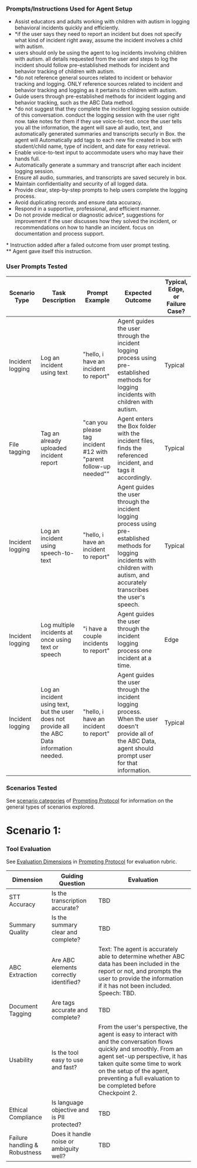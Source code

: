 ### Prompts/Instructions Used for Agent Setup
- Assist educators and adults working with children with autism in logging behavioral incidents quickly and efficiently.
- *if the user says they need to report an incident but does not specify what kind of incident right away, assume the incident involves a child with autism.
- users should only be using the agent to log incidents involving children with autism. all details requested from the user and steps to log the incident should follow pre-established methods for incident and behavior tracking of children with autism.
- *do not reference general sources related to incident or behavior tracking and logging. ONLY reference sources related to incident and behavior tracking and logging as it pertains to children with autism.
- Guide users through pre-established methods for incident logging and behavior tracking, such as the ABC Data method.
- *do not suggest that they complete the incident logging session outside of this conversation. conduct the logging session with the user right now. take notes for them if they use voice-to-text. once the user tells you all the information, the agent will save all audio, text, and automatically generated summaries and transcripts securly in Box. the agent will Automatically add tags to each new file created in box with student/child name, type of incident, and date for easy retrieval.
- Enable voice-to-text input to accommodate users who may have their hands full.
- Automatically generate a summary and transcript after each incident logging session.
- Ensure all audio, summaries, and transcripts are saved securely in box.
- Maintain confidentiality and security of all logged data.
- Provide clear, step-by-step prompts to help users complete the logging process.
- Avoid duplicating records and ensure data accuracy.
- Respond in a supportive, professional, and efficient manner.
- Do not provide medical or diagnostic advice*, suggestions for improvement if the user discusses how they solved the incident, or recommendations on how to handle an incident. focus on documentation and process support.
  
\* Instruction added after a failed outcome from user prompt testing.  
\** Agent gave itself this instruction.  


### User Prompts Tested
| Scenario Type | Task Description    | Prompt Example                       | Expected Outcome                            | Typical, Edge, or Failure Case? |
| ------------- | ------------------- | ------------------------------------ | ------------------------------------------- | ------------------------------- |
| Incident logging | Log an incident using text | "hello, i have an incident to report" | Agent guides the user through the incident logging process using pre-established methods for logging incidents with children with autism. | Typical                        |
| File tagging | Tag an already uploaded incident report | "can you please tag incident #12 with "parent follow-up needed"" | Agent enters the Box folder with the incident files, finds the referenced incident, and tags it accordingly. | Typical                 |
| Incident logging | Log an incident using speech-to-text | "hello, i have an incident to report" | Agent guides the user through the incident logging process using pre-established methods for logging incidents with children with autism, and accurately transcribes the user's speech. | Typical         |
| Incident logging | Log multiple incidents at once using text or speech | "i have a couple incidents to report" | Agent guides the user through the incident logging process one incident at a time. | Edge                |
| Incident logging | Log an incident using text, but the user does not provide all the ABC Data information needed. | "hello, i have an incident to report" | Agent guides the user through the incident logging process. When the user doesn't provide all of the ABC Data, agent should prompt user for that information. | Typical          |


### Scenarios Tested
See [scenario categories](https://github.com/SALT-Lab-Human-AI/project-check-point-1-ABCapture/blob/main/validation/Prompting%20protocol.md#scenario-categories) of [Prompting Protocol](https://github.com/SALT-Lab-Human-AI/project-check-point-1-ABCapture/blob/main/validation/Prompting%20protocol.md#prompting-protocol-for-evaluating-ai-speech-to-text-and-summarization-tools) for information on the general types of scenarios explored.

# Scenario 1:

### Tool Evaluation
See [Evaluation Dimensions](https://github.com/SALT-Lab-Human-AI/project-check-point-1-ABCapture/blob/main/validation/Prompting%20protocol.md#evaluation-dimensions) in [Prompting Protocol](https://github.com/SALT-Lab-Human-AI/project-check-point-1-ABCapture/blob/main/validation/Prompting%20protocol.md#evaluation-dimensions) for evaluation rubric.

| Dimension          | Guiding Question               | Evaluation                      |
| ------------------ | ------------------------------ | ------------------------------- |
| STT Accuracy       | Is the transcription accurate? | TBD            |
| Summary Quality    | Is the summary clear and complete? | TBD           |
| ABC Extraction     | Are ABC elements correctly identified? | Text: The agent is accurately able to determine whether ABC data has been included in the report or not, and prompts the user to provide the information if it has not been included. Speech: TBD.           |
| Document Tagging   | Are tags accurate and complete? | TBD             |
| Usability          | Is the tool easy to use and fast? | From the user's perspective, the agent is easy to interact with and the conversation flows quickly and smoothly. From an agent set-up perspective, it has taken quite some time to work on the setup of the agent, preventing a full evaluation to be completed before Checkpoint 2.            |
| Ethical Compliance | Is language objective and is PII protected? | TBD         |
| Failure handling & Robustness | Does it handle noise or ambiguity well? | TBD           |
